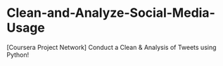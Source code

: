 # Clean-and-Analyze-Social-Media-Usage
[Coursera Project Network] Conduct a Clean &amp; Analysis of Tweets using Python!
